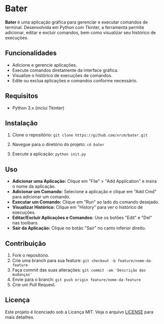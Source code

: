 # Bater

**Bater** é uma aplicação gráfica para gerenciar e executar comandos de terminal. Desenvolvida em Python com Tkinter, a ferramenta permite adicionar, editar e excluir comandos, bem como visualizar seu histórico de execuções.

## Funcionalidades

- Adicione e gerencie aplicações.
- Execute comandos diretamente da interface gráfica.
- Visualize o histórico de execuções de comandos.
- Edite ou exclua aplicações e comandos conforme necessário.

## Requisitos

- Python 3.x (inclui Tkinter)

## Instalação

1. Clone o repositório:
   `git clone https://github.com/xrcm/bater.git`

2. Navegue para o diretório do projeto:
   `cd bater`

3. Execute a aplicação:
   `python init.py`

## Uso

- **Adicionar uma Aplicação:** Clique em "File" > "Add Application" e insira o nome da aplicação.
- **Adicionar um Comando:** Selecione a aplicação e clique em "Add Cmd" para adicionar um comando.
- **Executar um Comando:** Clique em "Run" ao lado do comando desejado.
- **Visualizar Histórico:** Clique em "History" para ver o histórico de execuções.
- **Editar/Excluir Aplicações e Comandos:** Use os botões "Edit" e "Del" nas toolbars.
- **Sair da Aplicação:** Clique no botão "Sair" no canto inferior direito.

## Contribuição

1. Fork o repositório.
2. Crie uma branch para sua feature:
   `git checkout -b feature/nome-da-feature`
3. Faça commit das suas alterações:
   `git commit -am 'Descrição das mudanças'`
4. Envie para o branch:
   `git push origin feature/nome-da-feature`
5. Crie um Pull Request.

## Licença

Este projeto é licenciado sob a Licença MIT. Veja o arquivo [LICENSE](LICENSE) para mais detalhes.
